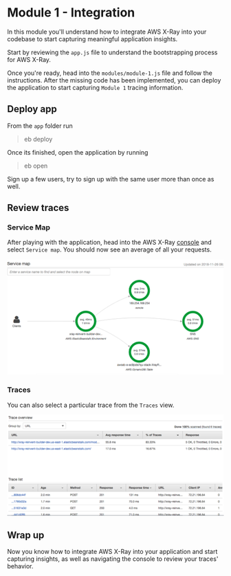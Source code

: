 # Module 1 - Integration

In this module you'll understand how to integrate AWS X-Ray into your codebase to start capturing meaningful application insights.

Start by reviewing the `app.js` file to understand the bootstrapping process for AWS X-Ray.

Once you're ready, head into the `modules/module-1.js` file and follow the instructions. After the missing code has been implemented, you can deploy the application to start capturing `Module 1` tracing information.

## Deploy app
From the `app` folder run

>eb deploy

Once its finished, open the application by running

>eb open

Sign up a few users, try to sign up with the same user more than once as well.

## Review traces

### Service Map
After playing with the application, head into the AWS X-Ray [console](https://console.aws.amazon.com/xray) and select `Service map`. You should now see an average of all your requests.

![Service Map](images/servicemap.png)

### Traces
You can also select a particular trace from the `Traces` view.

![Traces](images/traces.png)

## Wrap up
Now you know how to integrate AWS X-Ray into your application and start capturing insights, as well as navigating the console to review your traces' behavior.